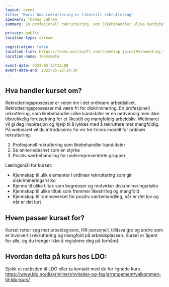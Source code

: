 ```yaml
---
layout: event
title: "Kurs: God rekruttering er likestilt rekruttering"
speakers: Thomas Jahren
summary: En profesjonell rekruttering, som likebehandler ulike kandidater er en nødvendig forutsetning for et likestilt og mangfoldig arbeidsliv.

privacy: public
location-type: stream

registration: false
location-link: https://teams.microsoft.com/l/meetup-join/19%3ameeting_YTI5YjUwOWYtMDJhYi00ODFjLWI5NTctYzM3YTA0ZmQzMzE1%40thread.v2/0?context=%7b%22Tid%22%3a%2221557364-3f98-4e9e-89b0-96fce0b5a2c0%22%2c%22Oid%22%3a%220b506462-ce11-47e5-b775-cf8da4951f55%22%7d
location-name: Teamsmøte

event-date: 2023-05-22T13:00
event-date-end: 2023-05-22T14:30
---
```

## Hva handler kurset om?
Rekrutteringsprosesser er veien inn i det ordinære arbeidslivet. Rekrutteringsprosesser må være fri for diskriminering. En profesjonell rekruttering, som likebehandler ulike kandidater er en nødvendig men ikke tilstrekkelig forutsetning for et likestilt og mangfoldig arbeidsliv. Webinaret vil gi deg inspirasjon og hjelp til å lykkes med å rekruttere mer mangfoldig.  
På webinaret vil du introduseres for en tre-trinns modell for ordinær rekruttering: 
1. Profesjonell rekruttering som likebehandler kandidater 
2. Se annerledeshet som en styrke 
3. Positiv særbehandling for underrepresenterte grupper. 

Læringsmål for kurset:
- Kjennskap til ulik elementer i ordinær rekruttering som gir diskrimineringsrisiko 
- Kjenne til ulike tiltak som begrenser og motvirker diskrimineringsrisiko 
- Kjennskap til ulike tiltak som fremmer likestilling og mangfold 
- Kjennskap til rammeverket for positiv særbehandling, når er det lov og når er det lurt 

## Hvem passer kurset for?
Kurset retter seg mot arbeidsgivere, HR-personell, tillitsvalgte og andre som er involvert i rekruttering og mangfold på arbeidsplassen. Kurset er åpent for alle, og du trenger ikke å registrere deg på forhånd.

## Hvordan delta på kurs hos LDO:
Sjekk ut nettisden til LDO eller ta kontakt med de for lignede kurs. https://www.ldo.no/diskriminert/nyheiter-og-fag/arrangement/velkommen-til-ldo-kurs/

